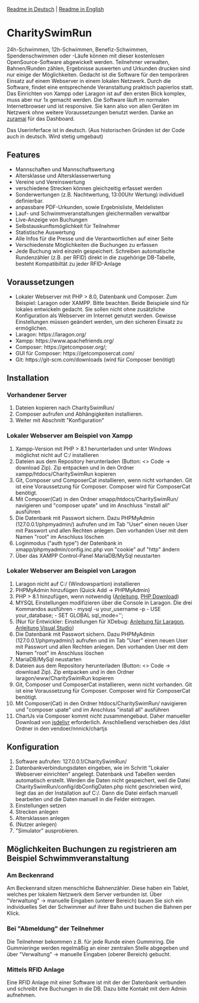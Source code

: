 
<a href="https://github.com/Endition/CharitySwimRun/blob/master/README.md">Readme in Deutsch</a> | <a href="https://github.com/Endition/CharitySwimRun/blob/master/README-EN.md">Readme in English</a>

<h1>CharitySwimRun</h1>
24h-Schwimmen, 12h-Schwimmen, Benefiz-Schwimmen, Spendenschwimmen oder -Läufe können mit dieser kostenlosen OpenSource-Software abgewickelt werden. Teilnehmer verwalten, Bahnen/Runden zählen, Ergebnisse auswerten und Urkunden drucken sind nur einige der Möglichkeiten.
Gedacht ist die Software für den temporären Einsatz auf einem Webserver in einem lokalen Netzwerk. Durch die Software, findet eine entsprechende Veranstaltung praktisch papierlos statt. Das Einrichten von Xampp oder Laragon ist auf den ersten Blick komplex, muss aber nur 1x gemacht werden.
Die Software läuft im normalen Internetbrowser und ist responsive. Sie kann also von allen Geräten im Netzwerk ohne weitere Voraussetzungen benutzt werden. Danke an <a href="https://github.com/zuramai/mazer">zuramai</a> für das Dashboard.

Das Userinferface ist in deutsch. (Aus historischen Gründen ist der Code auch in deutsch. Wird stetig umgebaut)

<h2>Features</h2>
<ul>
    <li>Mannschaften und Mannschaftswertung</li>
    <li>Altersklasse und Altersklassenwertung</li>
    <li>Vereine und Vereinswertung</li>
    <li>verschiedene Strecken können gleichzeitig erfasset werden</li>
    <li>Sonderwertungen (z.B. Nachtwertung, 13:00Uhr Wertung) individuell definierbar. </li>
    <li>anpassbare PDF-Urkunden, sowie Ergebnisliste, Meldelisten</li>
    <li>Lauf- und Schwimmveranstaltungen gleichermaßen verwaltbar</li>
    <li>Live-Anzeige von Buchungen</li>
    <li>Selbstauskunftsmöglichkeit für Teilnehmer</li>
    <li>Statistische Auswertung</li>
    <li>Alle Infos für die Presse und die Verantwortlichen auf einer Seite</li>
    <li>Verschiedenste Möglichkeiten die Buchungen zu erfassen</li>
    <li>Jede Buchung wird einzeln gespeichert. Schreiben automatische Rundenzähler (z.B. per RFID) direkt in die zugehörige DB-Tabelle, besteht Kompatibiltät zu jeder RFID-Anlage </li>
</ul>

<h2>Voraussetzungen</h2>
<ul>
    <li>Lokaler Webserver mit PHP > 8.0, Datenbank und Composer. Zum Beispiel: Laragon oder XAMPP. Bitte beachten. Beide Beispiele sind für lokales entwickeln gedacht. Sie sollen nicht ohne zusätzliche Konfiguration als Webserver im Internet genutzt werden. Gewisse Einstellungen müssen geändert werden, um den sicheren Einsatz zu ermöglichen.</li>
    <li>Laragon: https://laragon.org/</li>
    <li>Xampp: https://www.apachefriends.org/</li>
    <li>Composer: https://getcomposer.org/; </li>
    <li>GUI für Composer: https://getcomposercat.com/ </li>
    <li>Git: https://git-scm.com/downloads (wird für Composer benötigt)</li>
</ul>


<h2>Installation</h2>
<h3>Vorhandener Server</h3>
<ol>
    <li>Dateien kopieren nach CharitySwimRun/ </li>
    <li>Composer aufrufen und Abhängigkeiten installieren.</li>
    <li>Weiter mit Abschnitt "Konfiguration"</li>
</ol>

<h3>Lokaler Webserver am Beispiel von Xampp</h3>
<ol>
    <li>Xampp-Version mit PHP > 8.1 herunterladen und unter Windows möglichst nicht auf C:/ installieren</li>
    <li>Dateien aus dem Repository herunterladen (Button: <> Code -> download Zip). Zip entpacken und in den Ordner xampp/htdocs/CharitySwimRun kopieren</li>
    <li>Git, Composer und ComposerCat installieren, wenn nicht vorhanden. Git ist eine Voraussetzung für Composer. Composer wird für ComposerCat benötigt.</li>
    <li>Mit Composer(Cat) in den Ordner xmapp/htdocs/CharitySwimRun/ navigieren und "composer upate" und im Anschluss "install all" ausführen</li>
    <li>Die Datenbank mit Passwort sichern. Dazu PHPMyAdmin (127.0.0.1/phpmyadmin/) aufrufen und im Tab "User" einen neuen User mit Passwort und allen Rechten anlegen. Den vorhanden User mit dem Namen "root" im Anschluss löschen</li>
    <li>Loginmodus ("auth type") der Datenbank in xmapp/phpmyadmin/config.inc.php von "cookie" auf "http" ändern</li>
    <li>Über das XAMPP Control-Panel MariaDB/MySql neustarten</li>
</ol>

<h3>Lokaler Webserver am Beispiel von Laragon</h3>
<ol>
    <li>Laragon nicht auf C:/ (Windowspartion) installieren</li>
    <li>PHPMyAdmin hinzufügen (Quick Add -> PHPMyAdmin)</li>
    <li>PHP > 8.1 hinzufügen, wenn notwendig (<a href="https://medium.com/@oluwaseye/add-different-php-versions-to-your-laragon-installation-d2526db5c5f1">Anleitung</a>, <a href="https://windows.php.net/downloads/releases/">PHP Download</a>)</li>
    <li>
        MYSQL Einstellungen modifizieren über die Console in Laragon. Die drei Kommandos ausführen
        - mysql -u your_username -p
        - USE your_database;
        - SET GLOBAL sql_mode='';
    </li>
    <li>(Nur für Entwickler: Einstellungen für XDebug: <a href="https://gitbook.deddy.me/laragon-xdebug-debug-php-with-vscode-on-windows/">Anleitung für Laragon</a>, <a href="https://pen-y-fan.github.io/2021/08/03/How-to-Set-up-VS-Code-to-use-PHP-with-Xdebug-3-on-Windows/">Anleitung Visual Studio</a>)
 </li>
     <li>Die Datenbank mit Passwort sichern. Dazu PHPMyAdmin (127.0.0.1/phpmyadmin/) aufrufen und im Tab "User" einen neuen User mit Passwort und allen Rechten anlegen. Den vorhanden User mit dem Namen "root" im Anschluss löschen</li>
    <li>MariaDB/MySql neustarten</li>
    <li>Dateien aus dem Repository herunterladen (Button: <> Code -> download Zip). Zip entpacken und in den Ordner laragon/www/CharitySwimRun kopieren</li>
    <li>Git, Composer und ComposerCat installieren, wenn nicht vorhanden. Git ist eine Voraussetzung für Composer. Composer wird für ComposerCat benötigt.</li>
    <li>Mit Composer(Cat) in den Ordner htdocs/CharitySwimRun/ navigieren und "composer upate" und im Anschluss "install all" ausführen</li>
    <li>ChartJs via Composer kommt nicht zusammengebaut. Daher manueller Download von <a href="https://www.jsdelivr.com/package/npm/chart.js?path=dist">jsdelivr</a> erforderlich. Anschließend verschieben des /dist Ordner in den vendoer/nnnick/chartjs</li>
</ol>



<h2>Konfiguration</h2>
<ol>
    <li>Software aufrufen: 127.0.0.1/CharitySwimRun/</li>
    <li>Datenbankverbindungsdaten eingeben, wie im Schritt "Lokaler Webserver einrichten" angelegt. Datenbank und Tabellen werden automatisch erstellt. Werden die Daten nicht gespeichert, weil die Datei CharitySwimRun/config/dbConfigDaten.php nicht geschrieben wird, liegt das an der Installation auf C:/. Dann die Datei einfach manuell bearbeiten und die Daten manuell in die Felder eintragen.</li>
    <li>Einstellungen setzen</li>
    <li>Strecken anlegen</li>
    <li>Altersklassen anlegen</li>
    <li>(Nutzer anlegen)</li>
    <li>"Simulator" ausprobieren.</li>
</ol>

<h2>Möglichkeiten Buchungen zu registrieren am Beispiel Schwimmveranstaltung</h2>
<h3>Am Beckenrand</h3>
Am Beckenrand sitzen menschliche Bahnenzähler. Diese haben ein Tablet, welches per lokalem Netzwerk dem Server verbunden ist. Über "Verwaltung" -> manuelle Eingaben (unterer Bereich) bauen Sie sich ein individuelles Set der Schwimmer auf ihrer Bahn und buchen die Bahnen per Klick.

<h3>Bei "Abmeldung" der Teilnehmer</h3>
Die Teilnehmer bekommen z.B. für jede Runde einen Gummiring. Die Gummieringe werden regelmäßig an einer zentralen Stelle abgegeben und über "Verwaltung" -> manuelle Eingaben (oberer Bereich) gebucht.

<h3>Mittels RFID Anlage</h3>
Eine RFID Anlage mit einer Software ist mit der der Datenbank verbunden und schreibt ihre Buchungen in die DB. Dazu bitte Kontakt mit dem Admin aufnehmen.